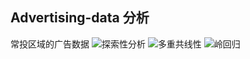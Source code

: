 ## Advertising-data 分析
常投区域的广告数据
![探索性分析](https://img.shields.io/badge/%E5%88%86%E6%9E%90-%E6%8E%A2%E7%B4%A2%E6%80%A7-green)
![多重共线性](https://img.shields.io/badge/%E5%A4%9A%E9%87%8D%E5%85%B1%E7%BA%BF%E6%80%A7-VIF-orange)
![岭回归](https://img.shields.io/badge/%E5%B2%AD%E5%9B%9E%E5%BD%92-Ridge-important)
